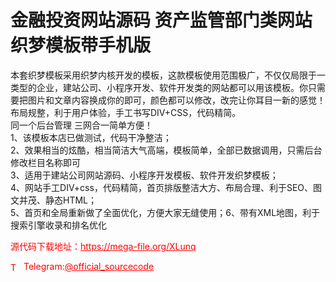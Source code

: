 # 金融投资网站源码 资产监管部门类网站织梦模板带手机版

本套织梦模板采用织梦内核开发的模板，这款模板使用范围极广，不仅仅局限于一类型的企业，建站公司、小程序开发、软件开发类的网站都可以用该模板。你只需要把图片和文章内容换成你的即可，颜色都可以修改，改完让你耳目一新的感觉！布局规整，利于用户体验，手工书写DIV+CSS，代码精简。<br>同一个后台管理 三网合一简单方便！<br>1、该模板本店已做测试，代码干净整洁；<br>2、效果相当的炫酷，相当简洁大气高端，模板简单，全部已数据调用，只需后台修改栏目名称即可<br>3、适用于建站公司网站源码、小程序开发模板、软件开发织梦模板；<br>4、网站手工DIV+css，代码精简，首页排版整洁大方、布局合理、利于SEO、图文并茂、静态HTML；<br>5、首页和全局重新做了全面优化，方便大家无缝使用；6、带有XML地图，利于搜索引擎收录和排名优化<br>


<p style="color: red;">源代码下载地址：<a href="https://mega-file.org/XLunq" style="color: red;">https://mega-file.org/XLunq</a></p><p style="color: red;"><img src="https://cdn-icons-png.flaticon.com/512/2111/2111646.png" alt="Telegram Icon" style="width: 16px; vertical-align: middle; margin-right: 5px;">Telegram:<a href="https://t.me/official_sourcecode" style="color: red;">@official_sourcecode</a></p>